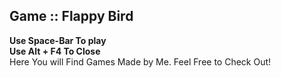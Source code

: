 ## Game :: Flappy Bird 
<b> Use Space-Bar To play <br/> Use Alt + F4 To Close </b> <br/>
Here You will Find Games Made by Me. Feel Free to Check Out!
